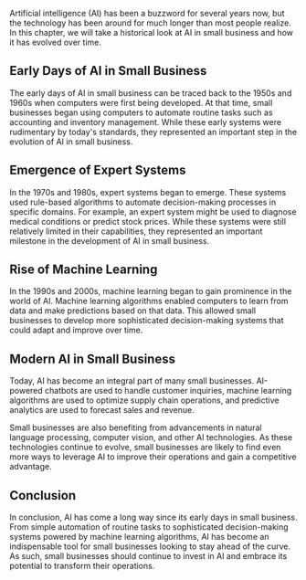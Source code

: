 
Artificial intelligence (AI) has been a buzzword for several years now, but the technology has been around for much longer than most people realize. In this chapter, we will take a historical look at AI in small business and how it has evolved over time.

Early Days of AI in Small Business
----------------------------------

The early days of AI in small business can be traced back to the 1950s and 1960s when computers were first being developed. At that time, small businesses began using computers to automate routine tasks such as accounting and inventory management. While these early systems were rudimentary by today's standards, they represented an important step in the evolution of AI in small business.

Emergence of Expert Systems
---------------------------

In the 1970s and 1980s, expert systems began to emerge. These systems used rule-based algorithms to automate decision-making processes in specific domains. For example, an expert system might be used to diagnose medical conditions or predict stock prices. While these systems were still relatively limited in their capabilities, they represented an important milestone in the development of AI in small business.

Rise of Machine Learning
------------------------

In the 1990s and 2000s, machine learning began to gain prominence in the world of AI. Machine learning algorithms enabled computers to learn from data and make predictions based on that data. This allowed small businesses to develop more sophisticated decision-making systems that could adapt and improve over time.

Modern AI in Small Business
---------------------------

Today, AI has become an integral part of many small businesses. AI-powered chatbots are used to handle customer inquiries, machine learning algorithms are used to optimize supply chain operations, and predictive analytics are used to forecast sales and revenue.

Small businesses are also benefiting from advancements in natural language processing, computer vision, and other AI technologies. As these technologies continue to evolve, small businesses are likely to find even more ways to leverage AI to improve their operations and gain a competitive advantage.

Conclusion
----------

In conclusion, AI has come a long way since its early days in small business. From simple automation of routine tasks to sophisticated decision-making systems powered by machine learning algorithms, AI has become an indispensable tool for small businesses looking to stay ahead of the curve. As such, small businesses should continue to invest in AI and embrace its potential to transform their operations.
